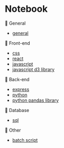 # Notebook
:cherries: General

- [general](general.md)

:honey_pot: Front-end
- [css](css.md)
- [react](react.md)
- [javascript](javascript.md)
- [javascript d3 library](javascript-d3.md)

:melon: Back-end
- [express](express.md)
- [python](python.md)
- [python pandas library](python-pandas.md)

:lemon: Database
- [sql](sql.md)

:pear: Other
- [batch script](batch-script.md)




